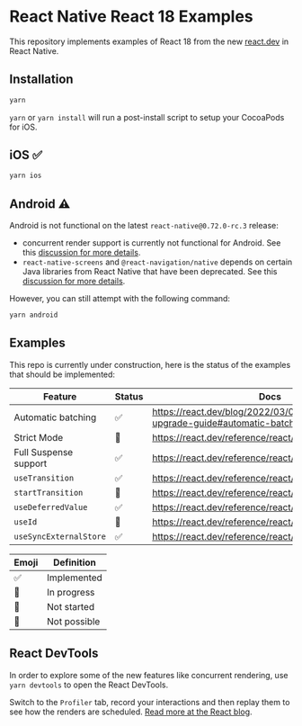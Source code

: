 # React Native React 18 Examples

This repository implements examples of React 18 from the new [react.dev](https://react.dev/) in React Native.

## Installation

```bash
yarn
```

`yarn` or `yarn install` will run a post-install script to setup your CocoaPods for iOS.

## iOS ✅

```bash
yarn ios
```

## Android ⚠️

Android is not functional on the latest `react-native@0.72.0-rc.3` release:

- concurrent render support is currently not functional for Android. See this [discussion for more details](https://github.com/reactwg/react-native-new-architecture/discussions/94#discussioncomment-5880785).
- `react-native-screens` and `@react-navigation/native` depends on certain Java libraries from React Native that have been deprecated. See this [discussion for more details](https://github.com/reactwg/react-native-releases/discussions/54#discussioncomment-5968545).

However, you can still attempt with the following command:

```bash
yarn android
```

## Examples

This repo is currently under construction, here is the status of the examples that should be implemented:

| Feature                | Status | Docs                                                                        |
| ---------------------- | ------ | --------------------------------------------------------------------------- |
| Automatic batching     | ✅     | https://react.dev/blog/2022/03/08/react-18-upgrade-guide#automatic-batching |
| Strict Mode            | 🚧     | https://react.dev/reference/react/StrictMode                                |
| Full Suspense support  | ✅     | https://react.dev/reference/react/Suspense                                  |
| `useTransition`        | ✅     | https://react.dev/reference/react/useTransition                             |
| `startTransition`      | 🚧     | https://react.dev/reference/react/startTransition                           |
| `useDeferredValue`     | ✅     | https://react.dev/reference/react/useDeferredValue                          |
| `useId`                | 🚧     | https://react.dev/reference/react/useId                                     |
| `useSyncExternalStore` | ✅     | https://react.dev/reference/react/useSyncExternalStore                      |

| Emoji | Definition   |
| ----- | ------------ |
| ✅    | Implemented  |
| 👷    | In progress  |
| 🚧    | Not started  |
| 🚫    | Not possible |

## React DevTools

In order to explore some of the new features like concurrent rendering, use `yarn devtools` to open the React DevTools.

Switch to the `Profiler` tab, record your interactions and then replay them to see how the renders are scheduled. [Read more at the React blog](https://legacy.reactjs.org/blog/2018/09/10/introducing-the-react-profiler.html#reading-performance-data).

